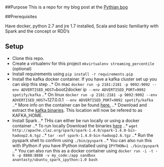 ##Purpose 
This is a repo for my blog post at the [Pythian bog]()

##Prerequisites

Have docker, python 2.7 and  jre 1.7 installed, Scala and basic familiarity with Spark and the concept or RDD’s

## Setup

* Clone this repo.
* Create a virtualenv for this project `mkvirtualenv streaming_percentile` (optional)
* Install requirements using `pip install -r requirements.pip`
* Install the kafka docker container. If you have a kafka cluster set up you can skip this step
..* On mac `docker run -p 2181:2181 -p 9092:9092 --env ADVERTISED_HOST=`boot2docker ip` --env ADVERTISED_PORT=9092 spotify/kafka`
..* On linux `docker run -p 2181:2181 -p 9092:9092 --env ADVERTISED_HOST=`127.0.0.1` --env ADVERTISED_PORT=9092 spotify/kafka`
..* More info on the container can be found [here.](https://github.com/spotify/docker-kafka)
..* Download and extract the [kafka binaries](http://kafka.apache.org/downloads.html). This location will now be refered to as KAFKA_HOME.
* Install Spark
..* THis can either be run locally or using a docker container
..* To run locally Download the binaries [here](https://spark.apache.org/downloads.html)
..* `wget http://apache.claz.org/spark/spark-1.4.0/spark-1.4.0-bin-hadoop2.6.tgz`
..* `tar -xvf spark-1.4.0-bin-hadoop2.6.tgz`
..* Run the pyspark shell to confirm using `./bin/pyspark`
..* You can also run this with IPython if you have IPython installed using `IPYTHON=1 ./bin/pyspark`
..* You can also run this as a docker container using `docker run -i -t -h -p 8888:8888 -v my_code:/app sandbox anantasty/ubuntu_spark_ipython:1.0
 bash`


